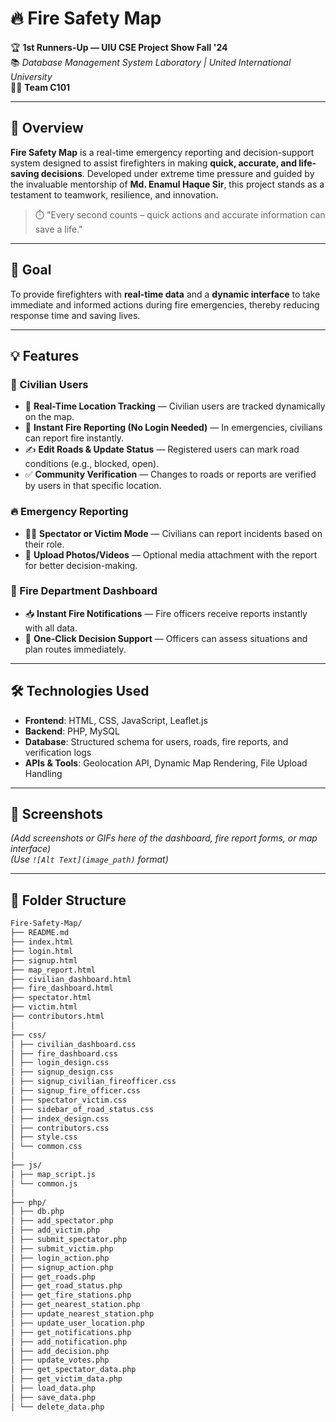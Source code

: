 # 🔥 Fire Safety Map

🏆 **1st Runners-Up — UIU CSE Project Show Fall '24**  
📚 *Database Management System Laboratory | United International University*  
👨‍💻 **Team C101**

---

## 🚀 Overview

**Fire Safety Map** is a real-time emergency reporting and decision-support system designed to assist firefighters in making **quick, accurate, and life-saving decisions**. Developed under extreme time pressure and guided by the invaluable mentorship of **Md. Enamul Haque Sir**, this project stands as a testament to teamwork, resilience, and innovation.

> ⏱️ "Every second counts – quick actions and accurate information can save a life."

---

## 🎯 Goal

To provide firefighters with **real-time data** and a **dynamic interface** to take immediate and informed actions during fire emergencies, thereby reducing response time and saving lives.

---

## 💡 Features

### 👥 Civilian Users
- 🔵 **Real-Time Location Tracking** — Civilian users are tracked dynamically on the map.
- 🚨 **Instant Fire Reporting (No Login Needed)** — In emergencies, civilians can report fire instantly.
- ✍️ **Edit Roads & Update Status** — Registered users can mark road conditions (e.g., blocked, open).
- ✅ **Community Verification** — Changes to roads or reports are verified by users in that specific location.

### 🔥 Emergency Reporting
- 🧑‍🚒 **Spectator or Victim Mode** — Civilians can report incidents based on their role.
- 📸 **Upload Photos/Videos** — Optional media attachment with the report for better decision-making.

### 🧯 Fire Department Dashboard
- 📥 **Instant Fire Notifications** — Fire officers receive reports instantly with all data.
- 🧭 **One-Click Decision Support** — Officers can assess situations and plan routes immediately.

---

## 🛠️ Technologies Used

- **Frontend**: HTML, CSS, JavaScript, Leaflet.js
- **Backend**: PHP, MySQL
- **Database**: Structured schema for users, roads, fire reports, and verification logs
- **APIs & Tools**: Geolocation API, Dynamic Map Rendering, File Upload Handling

---

## 📸 Screenshots

*(Add screenshots or GIFs here of the dashboard, fire report forms, or map interface)*  
*(Use `![Alt Text](image_path)` format)*

---

## 📁 Folder Structure

```bash
Fire-Safety-Map/
├── README.md
├── index.html
├── login.html
├── signup.html
├── map_report.html
├── civilian_dashboard.html
├── fire_dashboard.html
├── spectator.html
├── victim.html
├── contributors.html
│
├── css/
│ ├── civilian_dashboard.css
│ ├── fire_dashboard.css
│ ├── login_design.css
│ ├── signup_design.css
│ ├── signup_civilian_fireofficer.css
│ ├── signup_fire_officer.css
│ ├── spectator_victim.css
│ ├── sidebar_of_road_status.css
│ ├── index_design.css
│ ├── contributors.css
│ ├── style.css
│ └── common.css
│
├── js/
│ ├── map_script.js
│ └── common.js
│
├── php/
│ ├── db.php
│ ├── add_spectator.php
│ ├── add_victim.php
│ ├── submit_spectator.php
│ ├── submit_victim.php
│ ├── login_action.php
│ ├── signup_action.php
│ ├── get_roads.php
│ ├── get_road_status.php
│ ├── get_fire_stations.php
│ ├── get_nearest_station.php
│ ├── update_nearest_station.php
│ ├── update_user_location.php
│ ├── get_notifications.php
│ ├── add_notification.php
│ ├── add_decision.php
│ ├── update_votes.php
│ ├── get_spectator_data.php
│ ├── get_victim_data.php
│ ├── load_data.php
│ ├── save_data.php
│ └── delete_data.php
